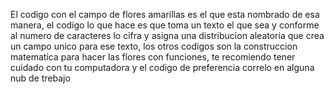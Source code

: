 El codigo con el campo de flores amarillas es el que esta nombrado de esa manera, el codigo lo que hace es que toma un texto el que sea y conforme al numero de caracteres lo cifra y asigna una distribucion aleatoria 
que crea un campo unico para ese texto, los otros codigos son la construccion matematica para hacer las flores con funciones, te recomiendo tener cuidado con tu computadora y el codigo de preferencia correlo en alguna
nub de trebajo 
